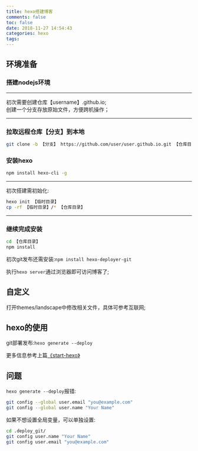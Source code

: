 ```yaml
---
title: hexo搭建博客
comments: false
toc: false
date: 2018-11-27 14:54:43
categories: hexo
tags:
---
```

## 环境准备

### 搭建nodejs环境
---
初次需要创建仓库【username】.github.io;  
创建一个分支存放原始文件，方便跨机操作；

---
<!-- more -->
### 拉取远程仓库【分支】到本地
```bash
git clone -b 【分支】 https://github.com/user/user.github.io.git 【仓库目录】
```
### 安装hexo  
```bash
npm install hexo-cli -g
```

---
初次搭建需初始化:  
``` bash 
hexo init 【临时目录】
cp -rf 【临时目录】/* 【仓库目录】
```
---
### 继续完成安装
```bash
cd 【仓库目录】
npm install
```

初次git发布还需安装:`npm install hexo-deployer-git`  

执行`hexo server`通过浏览器即可访问博客了;

## 自定义
打开themes/landscape中修改相关文件，具体可参考互联网;

## hexo的使用
git部署发布:`hexo generate --deploy`  

更多信息参考上篇[《start-hexo》](/2018/11/19/start-hexo/)

## 问题
`hexo generate --deploy`报错:  
```bash
git config --global user.email "you@example.com"
git config --global user.name "Your Name"
```
如果不想设置全局变量，可以单独设置:
```bash
cd .deploy_git/
git config user.name "Your Name"
git config user.email "you@example.com"
```
